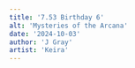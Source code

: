 ```yaml
---
title: '7.53 Birthday 6'
alt: 'Mysteries of the Arcana'
date: '2024-10-03'
author: 'J Gray'
artist: 'Keira'
---
```

